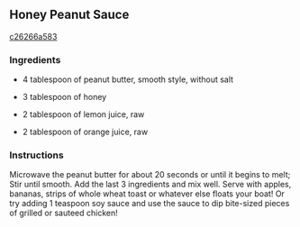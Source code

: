 ## Honey Peanut Sauce

[c26266a583](http://www.food.com/recipe/honey-peanut-sauce-230425)

### Ingredients

 - 4 tablespoon of peanut butter, smooth style, without salt

 - 3 tablespoon of honey

 - 2 tablespoon of lemon juice, raw

 - 2 tablespoon of orange juice, raw

### Instructions

Microwave the peanut butter for about 20 seconds or until it begins to melt; Stir until smooth. Add the last 3 ingredients and mix well. Serve with apples, bananas, strips of whole wheat toast or whatever else floats your boat! Or try adding 1 teaspoon soy sauce and use the sauce to dip bite-sized pieces of grilled or sauteed chicken!